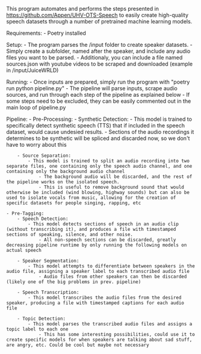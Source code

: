 This program automates and performs the steps presented in https://github.com/Appen/UHV-OTS-Speech to easily create high-quality speech datasets through a number of pretrained machine learning models.

Requirements:
    - Poetry installed

Setup:
    - The program parses the /input folder to create speaker datasets. 
    - Simply create a subfolder, named after the speaker, and include any audio files you want to be parsed.
    - Additionaly, you can include a file named sources.json with youtube videos to be scraped and downloaded (example in /input/JuiceWRLD)

Running:
    - Once inputs are prepared, simply run the program with "poetry run python pipeline.py"
    - The pipeline will parse inputs, scrape audio sources, and run through each step of the pipeline as explained below
    - If some steps need to be excluded, they can be easily commented out in the main loop of pipeline.py

Pipeline:
    - Pre-Processing:
        - Synthetic Detection:
            - This model is trained to specifically detect synthetic speech (TTS) that if included in the speech dataset, would cause undesied results. 
                - Sections of the audio recordings it determines to be synthetic will be spliced and discarded now, so we don't have to worry about this

        - Source Separation:
            - This model is trained to split an audio recording into two separate files, one containing only the speech audio channel, and one containing only the background audio channel
                - The background audio will be discarded, and the rest of the pipeline works on the isolated speech.
                - This is useful to remove background sound that would otherwise be included (wind blowing, highway sounds) but can also be used to isolate vocals from music, allowing for the creation of specific datasets for people singing, rapping, etc 

    - Pre-Tagging:
        - Speech Detection:
            - This model detects sections of speech in an audio clip (without transcribing it), and produces a file with timestamped sections of speaking, silence, and other noise.
                - All non-speech sections can be discarded, greatly decreasing pipeline runtime by only running the following models on actual speech

        - Speaker Segmentation:
            - This model attempts to differentiate between speakers in the audio file, assigning a speaker label to each transcribed audio file
                - Audio files from other speakers can then be discarded (likely one of the big problems in prev. pipeline)

        - Speech Transcription:
            - This model transcribes the audio files from the desired speaker, producing a file with timestamped captions for each audio file

        - Topic Detection:
            - This model parses the transcribed audio files and assigns a topic label to each one
                - This has some interesting possibilities, could use it to create specific models for when speakers are talking about sad stuff, are angry, etc. Could be cool but maybe not necessary
